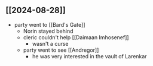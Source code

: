 ## [[2024-08-28]]
- party went to [[Bard's Gate]]
	- Norin stayed behind
	- cleric couldn't help [[Daimaan Imhosenef]]
		- wasn't a curse
	- party went to see [[Andregor]]
		- he was very interested in the vault of Larenkar